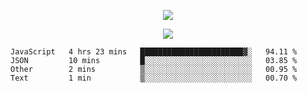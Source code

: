 <p align="center">
  <img src="https://fs-01.cyberdrop.cc/wallhaven-dpgrqo_1365x580-qR6v1Myt.png">
</p>

<p align="center">
  <img src="https://discord.c99.nl/widget/theme-4/287977955240706060.png">
</p>

<!--START_SECTION:waka-->
```text
JavaScript   4 hrs 23 mins   ███████████████████████▓░   94.11 % 
JSON         10 mins         █░░░░░░░░░░░░░░░░░░░░░░░░   03.85 % 
Other        2 mins          ▒░░░░░░░░░░░░░░░░░░░░░░░░   00.95 % 
Text         1 min           ▒░░░░░░░░░░░░░░░░░░░░░░░░   00.70 % 
```
<!--END_SECTION:waka-->
